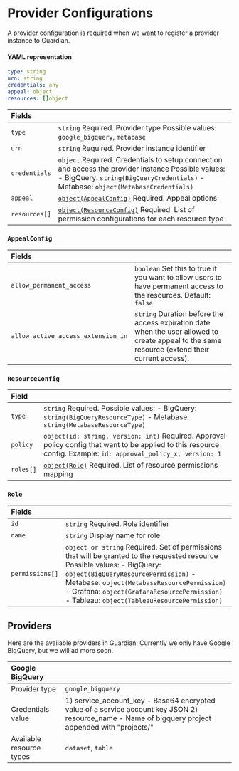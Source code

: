 # Provider Configurations

A provider configuration is required when we want to register a provider instance to Guardian.

#### YAML representation

```yaml
type: string
urn: string
credentials: any
appeal: object
resources: []object
```

| Fields        |                                                                                                                                                                                          |
| :------------ | :--------------------------------------------------------------------------------------------------------------------------------------------------------------------------------------- |
| `type`        | `string` Required. Provider type Possible values: `google_bigquery`, `metabase`                                                                                                          |
| `urn`         | `string` Required. Provider instance identifier                                                                                                                                          |
| `credentials` | `object` Required. Credentials to setup connection and access the provider instance Possible values: - BigQuery: `string(BigQueryCredentials)` - Metabase: `object(MetabaseCredentials)` |
| `appeal`      | [`object(AppealConfig)`](provider-config.md#appealconfig) Required. Appeal options                                                                                                       |
| `resources[]` | [`object(ResourceConfig)`](provider-config.md#resourceconfig) Required. List of permission configurations for each resource type                                                         |

### `AppealConfig`

| Fields                             |                                                                                                                                                  |
| :--------------------------------- | :----------------------------------------------------------------------------------------------------------------------------------------------- |
| `allow_permanent_access`           | `boolean` Set this to true if you want to allow users to have permanent access to the resources. Default: `false`                                |
| `allow_active_access_extension_in` | `string` Duration before the access expiration date when the user allowed to create appeal to the same resource \(extend their current access\). |

### `ResourceConfig`

| Field     |                                                                                                                                                                   |
| :-------- | :---------------------------------------------------------------------------------------------------------------------------------------------------------------- |
| `type`    | `string` Required. Possible values: - BigQuery: `string(BigQueryResourceType)` - Metabase: `string(MetabaseResourceType)`                                         |
| `policy`  | `object(id: string, version: int)` Required. Approval policy config that want to be applied to this resource config. Example: `id: approval_policy_x, version: 1` |
| `roles[]` | [`object(Role)`](provider-config.md#role) Required. List of resource permissions mapping                                                                          |

### `Role`

| Fields          |                                                                                                                                                                                                                                                                                                                 |
| :-------------- | :-------------------------------------------------------------------------------------------------------------------------------------------------------------------------------------------------------------------------------------------------------------------------------------------------------------- |
| `id`            | `string` Required. Role identifier                                                                                                                                                                                                                                                                              |
| `name`          | `string` Display name for role                                                                                                                                                                                                                                                                                  |
| `permissions[]` | `object or string` Required. Set of permissions that will be granted to the requested resource Possible values: - BigQuery: `object(BigQueryResourcePermission)` - Metabase: `object(MetabaseResourcePermission)` - Grafana: `object(GrafanaResourcePermission)` - Tableau: `object(TableauResourcePermission)` |

## Providers

Here are the available providers in Guardian. Currently we only have Google BigQuery, but we will ad more soon.

| Google BigQuery          |                                                                                                                                                     |
| :----------------------- | :-------------------------------------------------------------------------------------------------------------------------------------------------- |
| Provider type            | `google_bigquery`                                                                                                                                   |
| Credentials value        | 1) service_account_key - Base64 encrypted value of a service account key JSON 2) resource_name - Name of bigquery project appended with "projects/" |
| Available resource types | `dataset`, `table`                                                                                                                                  |
